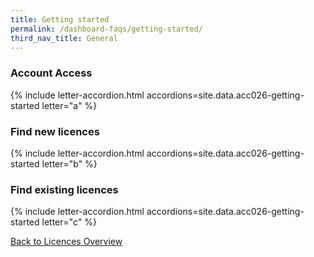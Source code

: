 ```yaml
---
title: Getting started
permalink: /dashboard-faqs/getting-started/
third_nav_title: General
---
```


### Account Access

{% include letter-accordion.html accordions=site.data.acc026-getting-started letter="a" %}

### Find new licences

{% include letter-accordion.html accordions=site.data.acc026-getting-started letter="b" %}

### Find existing licences

{% include letter-accordion.html accordions=site.data.acc026-getting-started letter="c" %}

[Back to Licences Overview](/licences/)